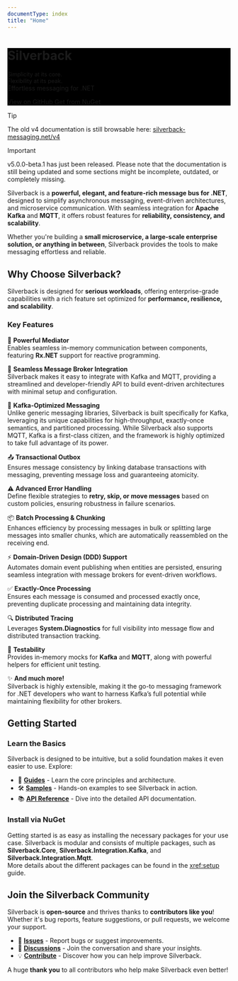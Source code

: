 ```yaml
---
documentType: index
title: "Home"
---
```


<div role="main" class="hide-when-search">
    <div style="background-color: #000;">
        <div class="container body-container">
            <div class="hero" style="background-image: url('images/splash.jpg');">
                <div class="wrapper">
                    <h1 id="page-title" class="page-title" itemprop="headline">        
                        Silverback
                    </h1>
                    <p class="lead">
                        <span style="font-size: .9em;">Simplicity at its core.</span><br />
                        <span style="font-size: .9em;">Flexibility at its peak.</span><br />
                        Effortless messaging for .NET
                    </p>
                    <p>
                        <a href="https://github.com/BEagle1984/silverback/" class="btn"><i class="fab fa-github"></i> View on GitHub</a>
                        <a href="https://www.nuget.org/packages?q=Silverback" class="btn"><i class="fas fa-arrow-alt-circle-down"></i> Get from NuGet</a>
                    </p>
                </div>
            </div>
        </div>
    </div>
</div>
<div class="container body-container body-content">

> [!Tip]
> The old v4 documentation is still browsable here: [silverback-messaging.net/v4](/v4)

> [!Important]
> v5.0.0-beta.1 has just been released. Please note that the documentation is still being updated and some sections might be incomplete, outdated, or completely missing.

Silverback is a **powerful, elegant, and feature-rich message bus for .NET**, designed to simplify asynchronous messaging, event-driven architectures, and microservice communication. With seamless integration for **Apache Kafka** and **MQTT**, it offers robust features for **reliability, consistency, and scalability**.

Whether you're building a **small microservice, a large-scale enterprise solution, or anything in between**, Silverback provides the tools to make messaging effortless and reliable.

## Why Choose Silverback?

Silverback is designed for **serious workloads**, offering enterprise-grade capabilities with a rich feature set optimized for **performance, resilience, and scalability**.

### Key Features

🔀 **Powerful Mediator**\
Enables seamless in-memory communication between components, featuring **Rx.NET** support for reactive programming.

🔗 **Seamless Message Broker Integration**\
Silverback makes it easy to integrate with Kafka and MQTT, providing a streamlined and developer-friendly API to build event-driven architectures with minimal setup and configuration.

🚀 **Kafka-Optimized Messaging**\
Unlike generic messaging libraries, Silverback is built specifically for Kafka, leveraging its unique capabilities for high-throughput, exactly-once semantics, and partitioned processing. While Silverback also supports MQTT, Kafka is a first-class citizen, and the framework is highly optimized to take full advantage of its power.

📤 **Transactional Outbox**\
Ensures message consistency by linking database transactions with messaging, preventing message loss and guaranteeing atomicity.

⚠️ **Advanced Error Handling**\
Define flexible strategies to **retry, skip, or move messages** based on custom policies, ensuring robustness in failure scenarios.

📦 **Batch Processing & Chunking**\
Enhances efficiency by processing messages in bulk or splitting large messages into smaller chunks, which are automatically reassembled on the receiving end.

⚡ **Domain-Driven Design (DDD) Support**\
Automates domain event publishing when entities are persisted, ensuring seamless integration with message brokers for event-driven workflows.

✅ **Exactly-Once Processing**\
Ensures each message is consumed and processed exactly once, preventing duplicate processing and maintaining data integrity.

🔍 **Distributed Tracing**\
Leverages **System.Diagnostics** for full visibility into message flow and distributed transaction tracking.

🧪 **Testability**\
Provides in-memory mocks for **Kafka** and **MQTT**, along with powerful helpers for efficient unit testing.

✨ **And much more!**\
Silverback is highly extensible, making it the go-to messaging framework for .NET developers who want to harness Kafka’s full potential while maintaining flexibility for other brokers.

## Getting Started

### Learn the Basics

Silverback is designed to be intuitive, but a solid foundation makes it even easier to use. Explore:

* 📖 **[Guides](xref:setup)** - Learn the core principles and architecture.
* 🛠️ **[Samples](xref:samples)** - Hands-on examples to see Silverback in action.
* 📚 **[API Reference](xref:Silverback)** - Dive into the detailed API documentation.

### Install via NuGet

Getting started is as easy as installing the necessary packages for your use case. Silverback is modular and consists of multiple packages, such as **Silverback.Core**, **Silverback.Integration.Kafka**, and **Silverback.Integration.Mqtt**.\
More details about the different packages can be found in the <xref:setup> guide.

## Join the Silverback Community

Silverback is **open-source** and thrives thanks to **contributors like you**! Whether it's bug reports, feature suggestions, or pull requests, we welcome your support.

* 🐞 **[Issues](htts://github.com/BEagle1984/silverback/issues)** - Report bugs or suggest improvements.
* 💬 **[Discussions](https://github.com/BEagle1984/silverback/discussions)** - Join the conversation and share your insights.
* 💡 **[Contribute](contributing.md)** - Discover how you can help improve Silverback.

A huge **thank you** to all contributors who help make Silverback even better!

</div>
<div style="height: 100px"></div>
